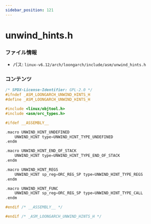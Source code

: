 ```yaml
---
sidebar_position: 121
---
```

# unwind_hints.h

### ファイル情報

- パス: `linux-v6.12/arch/loongarch/include/asm/unwind_hints.h`

### コンテンツ

```h
/* SPDX-License-Identifier: GPL-2.0 */
#ifndef _ASM_LOONGARCH_UNWIND_HINTS_H
#define _ASM_LOONGARCH_UNWIND_HINTS_H

#include <linux/objtool.h>
#include <asm/orc_types.h>

#ifdef __ASSEMBLY__

.macro UNWIND_HINT_UNDEFINED
	UNWIND_HINT type=UNWIND_HINT_TYPE_UNDEFINED
.endm

.macro UNWIND_HINT_END_OF_STACK
	UNWIND_HINT type=UNWIND_HINT_TYPE_END_OF_STACK
.endm

.macro UNWIND_HINT_REGS
	UNWIND_HINT sp_reg=ORC_REG_SP type=UNWIND_HINT_TYPE_REGS
.endm

.macro UNWIND_HINT_FUNC
	UNWIND_HINT sp_reg=ORC_REG_SP type=UNWIND_HINT_TYPE_CALL
.endm

#endif /* __ASSEMBLY__ */

#endif /* _ASM_LOONGARCH_UNWIND_HINTS_H */

```

